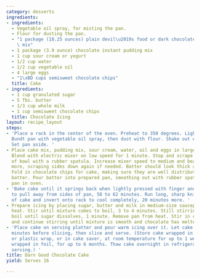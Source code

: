 ```yaml
---
category: desserts
ingredients:
- ingredients:
  - Vegetable oil spray, for misting the pan.
  - Flour for dusting the pan.
  - "1 package (18.25 ounces) plain devil\u2019s food or dark chocolate fudge cake\
    \ mix"
  - 1 package (3.9 ounce) chocolate instant pudding mix
  - 1 cup sour cream or yogurt
  - 1/2 cup water
  - 1/2 cup vegetable oil
  - 4 large eggs
  - "1\xBD cups semisweet chocolate chips"
  title: Cake
- ingredients:
  - 1 cup granulated sugar
  - 5 Tbs. butter
  - 1/3 cup whole milk
  - 1 cup semisweet chocolate chips
  title: Chocolate Icing
layout: recipe_layout
steps:
- 'Place a rack in the center of the oven. Preheat to 350 degrees. Lightly mist 12-cup
  Bundt pan with vegetable oil spray, then dust with flour. Shake out excess flour.
  Set pan aside. '
- Place cake mix, pudding mix, sour cream, water, oil and eggs in large mixing bowl.
  Blend with electric mixer on low speed for 1 minute. Stop and scrape down sides
  of bowl with a rubber spatula. Increase mixer speed to medium and beat 2 to 3 minutes
  more, scraping sides down again if needed. Batter should look thick and well combined.
  Fold in chocolate chips for cake, making sure they are well distributed throughout
  batter. Pour batter into prepared pan, smoothing out with rubber spatula. Place
  pan in oven.
- 'Bake cake until it springs back when lightly pressed with finger and is just starting
  to pull away from sides of pan, 58 to 62 minutes. Run long, sharp knife around edge
  of cake and invert onto rack to cool completely, 20 minutes more. '
- Prepare icing by placing sugar, butter and milk in medium-size saucepan over medium-high
  heat. Stir until mixture comes to boil, 3 to 4 minutes. Still stirring, let mixture
  boil until sugar dissolves, 1 minute. Remove pan from heat. Stir in chocolate chips,
  and continue stirring until mixture is smooth and chocolate has melted.
- 'Place cake on serving platter and pour warm icing over it. Let cake rest for 10
  minutes before slicing, then slice and serve. (Store cake wrapped in aluminum foil
  or plastic wrap, or in cake saver, at room temperature for up to 1 week. Or freeze,
  wrapped in foil, for up to 6 months. Thaw cake overnight in refrigerator before
  serving.) '
title: Darn Good Chocolate Cake
yield: Serves 16

---
```

